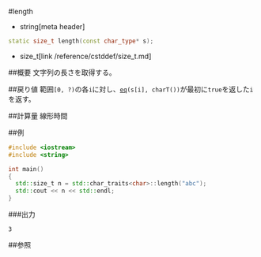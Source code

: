 #length
* string[meta header]

```cpp
static size_t length(const char_type* s);
```
* size_t[link /reference/cstddef/size_t.md]

##概要
文字列の長さを取得する。


##戻り値
範囲`[0, ?)`の各`i`に対し、[`eq`](./eq.md)`(s[i], charT())`が最初に`true`を返した`i`を返す。


##計算量
線形時間


##例
```cpp
#include <iostream>
#include <string>

int main()
{
  std::size_t n = std::char_traits<char>::length("abc");
  std::cout << n << std::endl;
}
```

###出力
```
3
```

##参照

